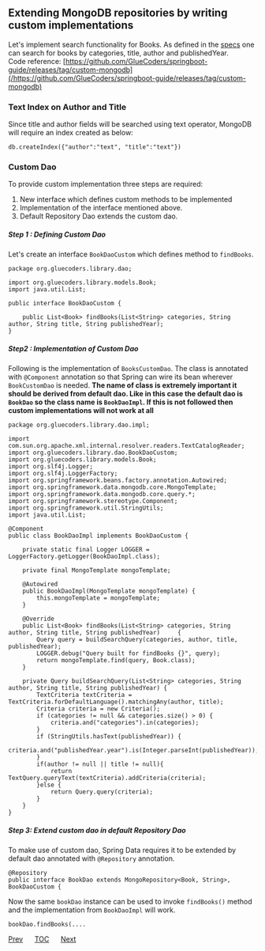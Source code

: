 ## Extending MongoDB repositories by writing custom implementations

Let's implement search functionality for Books. As defined in the [specs](/domain-of-guide.md) one can search for books by categories, title, author and publishedYear.  
Code reference: [https://github.com/GlueCoders/springboot-guide/releases/tag/custom-mongodb](/https://github.com/GlueCoders/springboot-guide/releases/tag/custom-mongodb)

### Text Index on Author and Title
Since title and author fields will be searched using text operator, MongoDB will require an index created as below:

```
db.createIndex({"author":"text", "title":"text"})
```

### Custom Dao

To provide custom implementation three steps are required:
1. New interface which defines custom methods to be implemented
2. Implementation of the interface mentioned above.
3. Default Repository Dao extends the custom dao.

##### Step 1 : Defining Custom Dao

Let's create an interface `BookDaoCustom` which defines method to `findBooks`.
```
package org.gluecoders.library.dao;

import org.gluecoders.library.models.Book;
import java.util.List;

public interface BookDaoCustom {

    public List<Book> findBooks(List<String> categories, String author, String title, String publishedYear);
}
```  

##### Step2 : Implementation of Custom Dao

Following is the implementation of `BooksCustomDao`. The class is annotated with `@Component` annotation so that Spring can wire its bean wherever `BookCustomDao` is needed. **The name of class is extremely important it should be derived from default dao. Like in this case the default dao is `BookDao` so the class name is `BookDaoImpl`. If this is not followed then custom implementations will not work at all**
```
package org.gluecoders.library.dao.impl;

import com.sun.org.apache.xml.internal.resolver.readers.TextCatalogReader;
import org.gluecoders.library.dao.BookDaoCustom;
import org.gluecoders.library.models.Book;
import org.slf4j.Logger;
import org.slf4j.LoggerFactory;
import org.springframework.beans.factory.annotation.Autowired;
import org.springframework.data.mongodb.core.MongoTemplate;
import org.springframework.data.mongodb.core.query.*;
import org.springframework.stereotype.Component;
import org.springframework.util.StringUtils;
import java.util.List;

@Component
public class BookDaoImpl implements BookDaoCustom {

    private static final Logger LOGGER = LoggerFactory.getLogger(BookDaoImpl.class);

    private final MongoTemplate mongoTemplate;

    @Autowired
    public BookDaoImpl(MongoTemplate mongoTemplate) {
        this.mongoTemplate = mongoTemplate;
    }

    @Override
    public List<Book> findBooks(List<String> categories, String author, String title, String publishedYear) 	{
        Query query = buildSearchQuery(categories, author, title, publishedYear);
        LOGGER.debug("Query built for findBooks {}", query);
        return mongoTemplate.find(query, Book.class);
    }

    private Query buildSearchQuery(List<String> categories, String author, String title, String publishedYear) {
        TextCriteria textCriteria = TextCriteria.forDefaultLanguage().matchingAny(author, title);
        Criteria criteria = new Criteria();
        if (categories != null && categories.size() > 0) {
            criteria.and("categories").in(categories);
        }
        if (StringUtils.hasText(publishedYear)) {
            criteria.and("publishedYear.year").is(Integer.parseInt(publishedYear));
        }
        if(author != null || title != null){
            return TextQuery.queryText(textCriteria).addCriteria(criteria);
        }else {
            return Query.query(criteria);
        }
    }
}
```

##### Step 3: Extend custom dao in default Repository Dao

To make use of custom dao, Spring Data requires it to be extended by default dao annotated with `@Repository` annotation.

```
@Repository
public interface BookDao extends MongoRepository<Book, String>, BookDaoCustom {
```

Now the same `bookDao` instance can be used to invoke `findBooks()` method and the implementation from `BookDaoImpl` will work.
```
bookDao.findBooks(....
```


[Prev](/deployment-options.md)&nbsp;&nbsp;&nbsp;&nbsp;&nbsp;&nbsp;[TOC](/TOC.md)&nbsp;&nbsp;&nbsp;&nbsp;&nbsp;&nbsp;[Next](/mvc-exceptionmapper.md)
